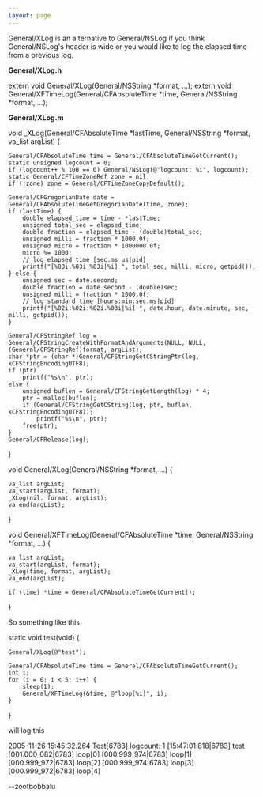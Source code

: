 ```yaml
---
layout: page
---
```


General/XLog is an alternative to General/NSLog if you think General/NSLog's header is wide or you would like to log the elapsed time from a previous log.

**General/XLog.h**
    
extern void General/XLog(General/NSString *format, ...);
extern void General/XFTimeLog(General/CFAbsoluteTime *time, General/NSString *format, ...);


**General/XLog.m**
    
void _XLog(General/CFAbsoluteTime *lastTime, General/NSString *format, va_list argList) {

	General/CFAbsoluteTime time = General/CFAbsoluteTimeGetCurrent();
	static unsigned logcount = 0;
	if (logcount++ % 100 == 0) General/NSLog(@"logcount: %i", logcount);
	static General/CFTimeZoneRef zone = nil;
	if (!zone) zone = General/CFTimeZoneCopyDefault();
	
	General/CFGregorianDate date = General/CFAbsoluteTimeGetGregorianDate(time, zone);
	if (lastTime) {
		double elapsed_time = time - *lastTime;
		unsigned total_sec = elapsed_time;
		double fraction = elapsed_time - (double)total_sec;
		unsigned milli = fraction * 1000.0f;
		unsigned micro = fraction * 1000000.0f;
		micro %= 1000;
		// log elapsed time [sec.ms_us|pid]
		printf("[%03i.%03i_%03i|%i] ", total_sec, milli, micro, getpid());
	} else {
		unsigned sec = date.second;
		double fraction = date.second - (double)sec;
		unsigned milli = fraction * 1000.0f;
		// log standard time [hours:min:sec.ms|pid]
		printf("[%02i:%02i:%02i.%03i|%i] ", date.hour, date.minute, sec, milli, getpid());
	}

	General/CFStringRef log = General/CFStringCreateWithFormatAndArguments(NULL, NULL, (General/CFStringRef)format, argList);
	char *ptr = (char *)General/CFStringGetCStringPtr(log, kCFStringEncodingUTF8);
	if (ptr) 	
		printf("%s\n", ptr);
	else {
		unsigned buflen = General/CFStringGetLength(log) * 4;
		ptr = malloc(buflen);
		if (General/CFStringGetCString(log, ptr, buflen, kCFStringEncodingUTF8));
			printf("%s\n", ptr);
		free(ptr);
	}
	General/CFRelease(log);


}

void General/XLog(General/NSString *format, ...) {

	va_list argList;
	va_start(argList, format);
	_XLog(nil, format, argList);
	va_end(argList);

}

void General/XFTimeLog(General/CFAbsoluteTime *time, General/NSString *format, ...) {
	
	va_list argList;
	va_start(argList, format);
	_XLog(time, format, argList);
	va_end(argList);

	if (time) *time = General/CFAbsoluteTimeGetCurrent();

}



So something like this 
    
static void test(void) {

	General/XLog(@"test");

	General/CFAbsoluteTime time = General/CFAbsoluteTimeGetCurrent();
	int i;
	for (i = 0; i < 5; i++) {
		sleep(1);
		General/XFTimeLog(&time, @"loop[%i]", i);
	}

}


will log this

    
2005-11-26 15:45:32.264 Test[6783] logcount: 1
[15:47:01.818|6783] test
[001.000_082|6783] loop[0]
[000.999_974|6783] loop[1]
[000.999_972|6783] loop[2]
[000.999_974|6783] loop[3]
[000.999_972|6783] loop[4]


--zootbobbalu